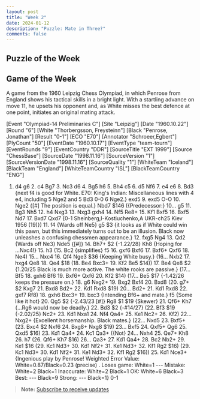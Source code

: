 ```yaml
---
layout: post
title: "Week 2"
date: 2024-01-12
description: "Puzzle: Mate in Three?"
comments: false
---
```



## Puzzle of the Week

<div class="cbdiagram"
data-size="400"
data-fen="b5k1/1qrr1p1p/4nQ2/5N2/6P1/1P3P1P/1P6/R1R3K1 w - - 0 0"
data-legend="White to Move - Mate in Three.">
</div>

## Game of the Week

A game from the 1960 Leipzig Chess Olympiad, in which Penrose from England shows his tactical skills in a bright light. With a startling advance on move 11, he upsets his opponent and, as White misses the best defence at one point, initiates an original mating attack.

<div class="cbreplay">
[Event "Olympiad-14 Preliminaries C"]
[Site "Leipzig"]
[Date "1960.10.22"]
[Round "6"]
[White "Thorbergsson, Freysteinn"]
[Black "Penrose, Jonathan"]
[Result "0-1"]
[ECO "E70"]
[Annotator "Schroeer,Egbert"]
[PlyCount "50"]
[EventDate "1960.10.17"]
[EventType "team-tourn"]
[EventRounds "9"]
[EventCountry "DDR"]
[SourceTitle "EXT 1999"]
[Source "ChessBase"]
[SourceDate "1998.11.16"]
[SourceVersion "1"]
[SourceVersionDate "1998.11.16"]
[SourceQuality "1"]
[WhiteTeam "Iceland"]
[BlackTeam "England"]
[WhiteTeamCountry "ISL"]
[BlackTeamCountry "ENG"]

1. d4 g6 2. c4 Bg7 3. Nc3 d6 4. Bg5 h6 5. Bh4 c5 6. d5 Nf6 7. e4 e6 8. Bd3 {next f4 is good for White. E70: King's Indian: Miscellaneous lines with 4 e4, including 5 Nge2 and 5 Bd3 0-0 6 Nge2.} exd5 9. exd5 O-O 10. Nge2 {[#] The position is equal.} Nbd7 $146 ({Predecessor:} 10... g5 11. Bg3 Nh5 12. h4 Nxg3 13. Nxg3 gxh4 14. Nf5 Re8+ 15. Kf1 Bxf5 16. Bxf5 Nd7 17. Bxd7 Qxd7 {0-1 Sheinberg,I-Kostiuchenko,A UKR-ch25 Kiev 1956 (19)}) 11. f4 {Wards off Ne5} g5 $3 {it looks as if White could win this pawn, but this immediately turns out to be an illusion. Black now unleashes a confusing chessmen appearance.} 12. fxg5 Ng4 13. Qd2 {Wards off Ne3} Nde5 {[#]} 14. Bh7+ $2 {-1.22/28} Kh8 {Hoping for ...Nxc4!} 15. h3 (15. Bc2 {simplifies} f5 16. gxf6 Bxf6 17. Bxf6+ Qxf6 18. Ne4) 15... Nxc4 16. Qf4 Nge3 $36 {Keeping White busy.} (16... Nxb2 17. hxg4 Qe8 18. Qe4 $18 (18. Be4 Bxc3+ 19. Kf2 Be5 $14)) 17. Be4 Qe8 $2 {1.20/25 Black is much more active. The white rooks are passive.} (17... Bf5 18. gxh6 Bf6 19. Bxf6+ Qxf6 20. Kf2 $14) (17... Be5 $17 {-1.42/26 keeps the pressure on.} 18. g6 Nxg2+ 19. Bxg2 Bxf4 20. Bxd8 (20. g7+ $2 Kxg7 21. Bxd8 Bd2+ 22. Kd1 Rxd8 $19) 20... Bd2+ 21. Kd1 Rxd8 22. gxf7 Rf8) 18. gxh6 Bxc3+ 19. bxc3 {Intending Bf6+ and mate.} f5 {Some like it hot} 20. Qg5 $2 {-2.43/23 [#]} Rg8 $1 $19 {Skewer} 21. Qf6+ Kh7 {...Rg6 would now be deadly.} 22. Bd3 $2 {-#14/27} (22. Bf3 $19 {-2.02/25} Nc2+ 23. Kd1 Nxa1 24. Nf4 Qa4+ 25. Ke1 Nc2+ 26. Kf2) 22... Nxg2+ {Excellent horsemanship. Black mates.} (22... Nxd5 23. Bxf5+ (23. Bxc4 $2 Nxf6 24. Bxg8+ Nxg8 $19) 23... Bxf5 24. Qxf5+ Qg6 25. Qxd5 $16) 23. Kd1 Qa4+ 24. Kc1 Qa3+ ({Not} 24... Nxh4 25. Qe7+ Kh8 26. h7 (26. Qf6+ Kh7 $16) 26... Qa3+ 27. Kd1 Qa4+ 28. Bc2 Nb2+ 29. Ke1 $16 (29. Kc1 Nd3+ 30. Kd1 Nf2+ 31. Ke1 Nd3+ 32. Kf1 Rg2 $16) (29. Kc1 Nd3+ 30. Kd1 Nf2+ 31. Ke1 Nd3+ 32. Kf1 Rg2 $16)) 25. Kd1 Nce3+ {Ingenious play by Penrose!   Weighted Error Value: White=0.87/Black=0.23 (precise) .  Loses game:     	White=1     	---        Mistake:       	White=2     	Black=1      Inaccurate:     	White=2     	Black=1      OK:         	White=6     	Black=3      Best:        	---       	Black=9      Strong:       	---       	Black=1} 0-1
</div>



> **Note:** [Subscribe to receive updates](https://follow.it/senior-chess-improver?leanpub)
